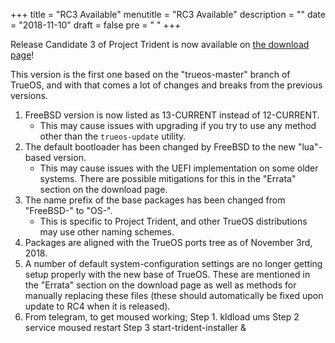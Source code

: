 +++
title = "RC3 Available"
menutitle = "RC3 Available"
description = ""
date = "2018-11-10"
draft = false
pre = "<i class='fa fa-exclamation'></i>	"
+++

Release Candidate 3 of Project Trident is now available on [the download page](/download)!

This version is the first one based on the "trueos-master" branch of TrueOS, and with that comes a lot of changes and breaks from the previous versions.

1. FreeBSD version is now listed as 13-CURRENT instead of 12-CURRENT.
   * This may cause issues with upgrading if you try to use any method other than the `trueos-update` utility. 
2. The default bootloader has been changed by FreeBSD to the new "lua"-based version.
   * This may cause issues with the UEFI implementation on some older systems. There are possible mitigations for this in the "Errata" section on the download page.
3. The name prefix of the base packages has been changed from "FreeBSD-" to "OS-".
   * This is specific to Project Trident, and other TrueOS distributions may use other naming schemes.
4. Packages are aligned with the TrueOS ports tree as of November 3rd, 2018.
5. A number of default system-configuration settings are no longer getting setup properly with the new base of TrueOS. These are mentioned in the "Errata" section on the download page as well as methods for manually replacing these files (these should automatically be fixed upon update to RC4 when it is released).
6. From telegram, to get moused working;
  Step 1. kldload ums
  Step 2 service moused restart
  Step 3 start-trident-installer &
